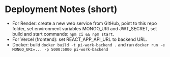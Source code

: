 # Deployment Notes (short)
- For Render: create a new web service from GitHub, point to this repo folder, set environment variables MONGO_URI and JWT_SECRET, set build and start commands: `npm ci && npm start`.
- For Vercel (frontend): set REACT_APP_API_URL to backend URL.
- Docker: build `docker build -t pi-work-backend .` and run `docker run -e MONGO_URI=... -p 5000:5000 pi-work-backend`
